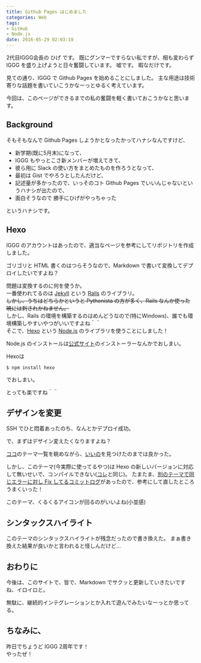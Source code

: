 ```yaml
---
title: Github Pages はじめました
categories: Web
tags:
- GitHub
- Node.js
date: 2016-05-29 02:03:19
---
```



2代目IGGG会長の ひげ です。
既にグンマーですらない私ですが、相も変わらず IGGG を盛り上げようと日々奮闘しています。
嘘です。
暇なだけです。

見ての通り、IGGG で Github Pages を始めることにしました。
主な用途は技術寄りな話題を書いていこうかなーっとゆるく考えています。

今回は、このページができるまでの私の奮闘を軽く書いておこうかなと思います。

## Background

そもそもなんで Github Pages しようかとなったかってハナシなんですけど、

- 新学期(既に5月末)になって、
- IGGG もやっとこさ新メンバーが増えてきて、
- 彼ら用に Slack の使い方をまとめたものを作ろうとなって、
- 最初は Gist でやろうとしたんだけど、
- 記述量が多かったので、いっそのコト Github Pages でいいんじゃないというハナシが出たので、
- 面白そうなので 勝手にひげがやっちゃった

というハナシです。

## Hexo

IGGG のアカウントはあったので、適当なページを参考にしてリポジトリを作成しました。

ゴリゴリと HTML 書くのはつらそうなので、Markdown で書いて変換してデプロイしたいですよね？

問題は変換するのに何を使うか。  
一番使われてるのは [Jekyll](https://jekyllrb.com/) という [Rails](http://rubyonrails.org/) のライブラリ。  
~~しかし、うちはどちらかというと Pythonista の方が多く、Rails なんか使った暁には刺されかねません。~~  
しかし、Rails の環境を構築するのはめんどうなので(特にWindows)、誰でも環境構築しやすいやつがいいですよね＾＾  
そこで、[Hexo](https://hexo.io/) という [Node.js](https://nodejs.org/en/) のライブラリを使うことにしました！

Node.js のインストールは[公式サイト](https://nodejs.org/en/)のインストーラーなんかでおしまい。

Hexoは
```
$ npm install hexo
```
でおしまい。

とっても楽ですね＾＾

## デザインを変更

SSH でひと悶着あったのち、なんとかデプロイ成功。

で、まずはデザイン変えたくなりますよね？

[ココ](https://github.com/hexojs/hexo/wiki/Themes)のテーマ一覧を眺めながら、[いいの](https://github.com/heruoxin/hexo-persona-color)を見つけたのまでは良かった。

しかし、このテーマ(今実際に使ってるやつ)は Hexo の新しいバージョンに対応して無いせいで、コンパイルできない([コレ](https://github.com/hexojs/hexo/issues/1517)と同じ)。
たまたま、[別のテーマで同じエラーに対し Fix してるコミットログ](https://github.com/shulhi/hexo-theme-damnclean/commit/4af21ddaa474bbf0f6dfdef206239cae55569c33)があったので、参考にして直したところうまくいった！

このテーマ、くるくるアイコンが回るのがいいよね(小並感)

## シンタックスハイライト

このテーマのシンタックスハイライトが残念だったので書き換えた。
まぁ書き換えた結果が良いかと言われると怪しんだけど...

## おわりに

今後は、このサイトで、皆で、Markdown でサクッと更新していきたいですね、イロイロと。

無駄に、継続的インテグレーションとか入れて遊んでみたいなーっとか思ってる。

## ちなみに、
昨日でちょうど IGGG 2周年です！  
やったぜ！
